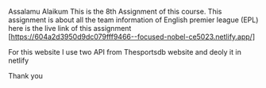 Assalamu Alaikum
This is the 8th Assignment of this course.
This assignment is about all the team information of English premier league (EPL)
here is the live link of this assignment [https://604a2d3950d9dc079fff9466--focused-nobel-ce5023.netlify.app/]

For this website I use two API from Thesportsdb website
and deoly it in netlify

Thank you
